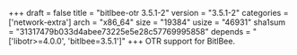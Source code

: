 +++
draft = false
title = "bitlbee-otr 3.5.1-2"
version = "3.5.1-2"
categories = ['network-extra']
arch = "x86_64"
size = "19384"
usize = "46931"
sha1sum = "31317479b033d4abee73225e5e28c57769995858"
depends = "['libotr>=4.0.0', 'bitlbee=3.5.1']"
+++
OTR support for BitlBee.
